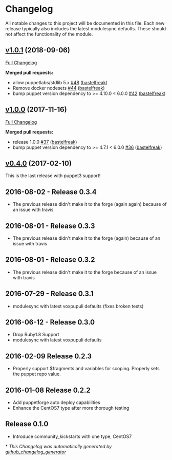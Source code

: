 # Changelog

All notable changes to this project will be documented in this file.
Each new release typically also includes the latest modulesync defaults.
These should not affect the functionality of the module.

## [v1.0.1](https://github.com/voxpupuli/puppet-community_kickstarts/tree/v1.0.1) (2018-09-06)

[Full Changelog](https://github.com/voxpupuli/puppet-community_kickstarts/compare/v1.0.0...v1.0.1)

**Merged pull requests:**

- allow puppetlabs/stdlib 5.x [\#48](https://github.com/voxpupuli/puppet-community_kickstarts/pull/48) ([bastelfreak](https://github.com/bastelfreak))
- Remove docker nodesets [\#44](https://github.com/voxpupuli/puppet-community_kickstarts/pull/44) ([bastelfreak](https://github.com/bastelfreak))
- bump puppet version dependency to \>= 4.10.0 \< 6.0.0 [\#42](https://github.com/voxpupuli/puppet-community_kickstarts/pull/42) ([bastelfreak](https://github.com/bastelfreak))

## [v1.0.0](https://github.com/voxpupuli/puppet-community_kickstarts/tree/v1.0.0) (2017-11-16)

[Full Changelog](https://github.com/voxpupuli/puppet-community_kickstarts/compare/v0.4.0...v1.0.0)

**Merged pull requests:**

- release 1.0.0 [\#37](https://github.com/voxpupuli/puppet-community_kickstarts/pull/37) ([bastelfreak](https://github.com/bastelfreak))
- bump puppet version dependency to \>= 4.7.1 \< 6.0.0 [\#36](https://github.com/voxpupuli/puppet-community_kickstarts/pull/36) ([bastelfreak](https://github.com/bastelfreak))

## [v0.4.0](https://github.com/voxpupuli/puppet-community_kickstarts/tree/v0.4.0) (2017-02-10)

This is the last release with puppet3 support!

## 2016-08-02 - Release 0.3.4

* The previous release didn't make it to the forge (again again) because of an issue with travis


## 2016-08-01 - Release 0.3.3

* The previous release didn't make it to the forge (again) because of an issue with travis


## 2016-08-01 - Release 0.3.2

* The previous release didn't make it to the forge because of an issue with travis


## 2016-07-29 - Release 0.3.1

* modulesync with latest voxpupuli defaults (fixes broken tests)


## 2016-06-12 - Release 0.3.0

* Drop Ruby1.8 Support
* modulesync with latest voxpupuli defaults


## 2016-02-09 Release 0.2.3

* Properly support $fragments and variables for scoping. Properly sets the puppet repo value.


## 2016-01-08 Release 0.2.2

* Add puppetforge auto deploy capabilities
* Enhance the CentOS7 type after more thorough testing


## Release 0.1.0

* Introduce community_kickstarts with one type, CentOS7


\* *This Changelog was automatically generated by [github_changelog_generator](https://github.com/github-changelog-generator/github-changelog-generator)*
